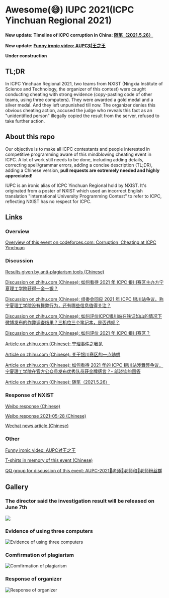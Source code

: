 # Awesome(😅) IUPC 2021(ICPC Yinchuan Regional 2021)

**New update: Timeline of ICPC corruption in China: [随笔（2021.5.26）](https://zhuanlan.zhihu.com/p/375467800)**

**New update: [Funny ironic video: AUPC对王之王](https://www.bilibili.com/video/BV1rQ4y1R7UH)**


**Under construction**
<!-- [中文](README_zh.md) -->

## TL;DR

In ICPC Yinchuan Regional 2021, two teams from NXIST (Ningxia Institute of Science and Technology, the organizer of this contest) were caught conducting cheating with strong evidence (copy-pasting code of other teams, using three computers). They were awarded a gold medal and a silver medal. And they left unpunished till now. The organizer denies this obvious cheating action, accused the judge who reveals this fact as an "unidentified person" illegally copied the result from the server, refused to take further action.

## About this repo

Our objective is to make all ICPC contestants and people interested in competitive programming aware of this mindblowing cheating event in ICPC. A lot of work still needs to be done, including adding details, correcting spell/grammar errors, adding a concise description (TL;DR), adding a Chinese version, **pull requests are extremely needed and highly appreciated**!

IUPC is an ironic alias of ICPC Yinchuan Regional hold by NXIST. It's originated from a poster of NXIST which used an incorrect English translation "International University Programming Contest" to refer to ICPC, reflecting NXIST has no respect for ICPC.

## Links

### Overview

[Overview of this event on codeforces.com: Corruption, Cheating at ICPC Yinchuan](https://codeforces.com/blog/entry/90897)

### Discussion

[Results given by anti-plagiarism tools (Chinese)](https://zhuanlan.zhihu.com/p/373983806)

[Discussion on zhihu.com (Chinese): 如何看待 2021 年 ICPC 银川赛区主办方宁夏理工学院获得一金一银？](https://www.zhihu.com/question/459857672)

[Discussion on zhihu.com (Chinese): 组委会回应 2021 年 ICPC 银川站争议，称宁夏理工学院没有舞弊行为，还有哪些信息值得关注？](https://www.zhihu.com/question/460422916)

[Discussion on zhihu.com (Chinese): 如何评价ICPC银川站在铁证如山的情况下微博发布的作弊调查结果？三机位三个笔记本，是否违规？](https://www.zhihu.com/question/460542016)

[Discussion on zhihu.com (Chinese): 如何评价 2021 年 ICPC 银川赛区？](https://www.zhihu.com/question/436832940)

[Article on zhihu.com (Chinese): 宁理事件之我见](https://zhuanlan.zhihu.com/p/374973215)

[Article on zhihu.com (Chinese): 关于银川赛区的一点随想](https://zhuanlan.zhihu.com/p/375277640)

[Article on zhihu.com (Chinese): 如何看待 2021 年的 ICPC 银川站涉舞弊争议，宁夏理工学院在官方公众号发布优秀队员获金牌感言？- 邬晓钧的回答](https://www.zhihu.com/question/461222006/answer/1904881160)

[Article on zhihu.com (Chinese): 随笔（2021.5.26）](https://zhuanlan.zhihu.com/p/375467800)

### Response of NXIST

[Weibo response (Chinese)](https://weibo.com/u/7535856183)

[Weibo response 2021-05-28 (Chinese)](https://m.weibo.cn/detail/4641772397658140)

[Wechat news article (Chinese)](https://mp.weixin.qq.com/s?__biz=MzI2NzU5NTU3NQ==&mid=2247504526&idx=1&sn=860e28dc1121c23b76401b96de88758c&chksm=eafee8d6dd8961c0489d92af846d9289390ca013f617314dc84d5e99f928025e2d37d34ffc74&mpshare=1&scene=23&srcid=05245815p8kQp0wQBEz8UmrH&sharer_sharetime=1621864239839&sharer_shareid=b375808bc096414bf1f7ae3e849e2bc1#rd)

### Other

[Funny ironic video: AUPC对王之王](https://www.bilibili.com/video/BV1rQ4y1R7UH?)

[T-shirts in memory of this event (Chinese)](https://zhuanlan.zhihu.com/p/374928451)

[QQ group for discussion of this event: AUPC-2021🐸老师🐬老师和🐯老师粉丝群](https://jq.qq.com/?_wv=1027&k=XNO85Yd4)

## Gallery

### The director said the investigation result will be released on June 7th

![](gallery/-69de22c7358848a.png)

### Evidence of using three computers

![Evidence of using three computers](gallery/three_computer.jpg)

### Comfirmation of plagiarism

![Comfirmation of plagiarism](gallery/wyh1.jpeg)

### Response of organizer

![Response of organizer](gallery/response.jpeg)
